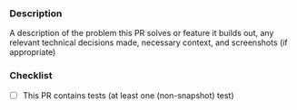 ### Description

A description of the problem this PR solves or feature it builds out, any relevant technical decisions made, necessary context, and screenshots (if appropriate)

### Checklist

- [ ] This PR contains tests (at least one (non-snapshot) test)
